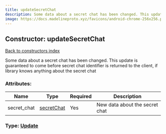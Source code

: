 ```yaml
---
title: updateSecretChat
description: Some data about a secret chat has been changed. This update is guaranteed to come before secret chat identifier is returned to the client, if library knows anything about the secret chat
image: https://docs.madelineproto.xyz/favicons/android-chrome-256x256.png
---
```

## Constructor: updateSecretChat  
[Back to constructors index](index.md)



Some data about a secret chat has been changed. This update is guaranteed to come before secret chat identifier is returned to the client, if library knows anything about the secret chat

### Attributes:

| Name     |    Type       | Required | Description |
|----------|---------------|----------|-------------|
|secret\_chat|[secretChat](../constructors/secretChat.md) | Yes|New data about the secret chat|



### Type: [Update](../types/Update.md)


